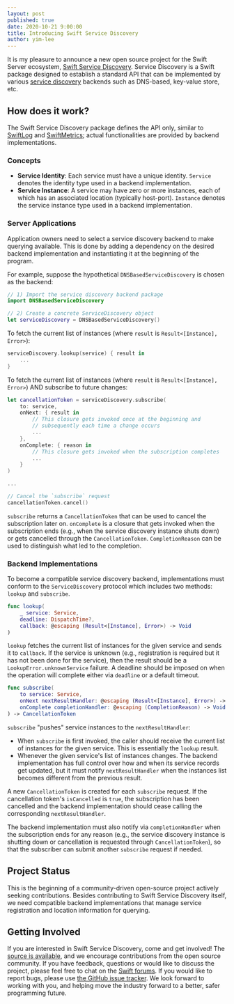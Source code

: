```yaml
---
layout: post
published: true
date: 2020-10-21 9:00:00
title: Introducing Swift Service Discovery
author: yim-lee
---
```


It is my pleasure to announce a new open source project for the Swift Server ecosystem, [Swift Service Discovery](https://github.com/apple/swift-service-discovery). Service Discovery is a Swift package designed to establish a standard API that can be implemented by various [service discovery](https://en.wikipedia.org/wiki/Service_discovery) backends such as DNS-based, key-value store, etc.

## How does it work?

The Swift Service Discovery package defines the API only, similar to [SwiftLog](https://github.com/apple/swift-log) and [SwiftMetrics](https://github.com/apple/swift-metrics); actual functionalities are provided by backend implementations.

### Concepts

* **Service Identity**: Each service must have a unique identity. `Service` denotes the identity type used in a backend implementation.
* **Service Instance**: A service may have zero or more instances, each of which has an associated location (typically host-port). `Instance` denotes the service instance type used in a backend implementation.

### Server Applications

Application owners need to select a service discovery backend to make querying available. This is done by adding a dependency on the desired backend implementation and instantiating it at the beginning of the program.

For example, suppose the hypothetical `DNSBasedServiceDiscovery` is chosen as the backend:

~~~swift
// 1) Import the service discovery backend package
import DNSBasedServiceDiscovery

// 2) Create a concrete ServiceDiscovery object
let serviceDiscovery = DNSBasedServiceDiscovery()
~~~

To fetch the current list of instances (where `result` is `Result<[Instance], Error>`):

~~~swift
serviceDiscovery.lookup(service) { result in
    ...
}
~~~

To fetch the current list of instances (where `result` is `Result<[Instance], Error>`) AND subscribe to future changes:

~~~swift
let cancellationToken = serviceDiscovery.subscribe(
    to: service,
    onNext: { result in
        // This closure gets invoked once at the beginning and
        // subsequently each time a change occurs
        ...
    },
    onComplete: { reason in
        // This closure gets invoked when the subscription completes
        ...
    }
)

...

// Cancel the `subscribe` request
cancellationToken.cancel()
~~~

`subscribe` returns a `CancellationToken` that can be used to cancel the subscription later on.
`onComplete` is a closure that gets invoked when the subscription ends (e.g., when the service discovery instance shuts down) or gets cancelled through the `CancellationToken`.
`CompletionReason` can be used to distinguish what led to the completion.

### Backend Implementations

To become a compatible service discovery backend, implementations must conform to the `ServiceDiscovery` protocol which includes two methods: `lookup` and `subscribe`.

~~~swift
func lookup(
    _ service: Service,
    deadline: DispatchTime?,
    callback: @escaping (Result<[Instance], Error>) -> Void
)
~~~

`lookup` fetches the current list of instances for the given service and sends it to `callback`.
If the service is unknown (e.g., registration is required but it has not been done for the service), then the result should be a `LookupError.unknownService` failure.
A deadline should be imposed on when the operation will complete either via `deadline` or a default timeout.

~~~swift
func subscribe(
    to service: Service,
    onNext nextResultHandler: @escaping (Result<[Instance], Error>) -> Void,
    onComplete completionHandler: @escaping (CompletionReason) -> Void
) -> CancellationToken
~~~

`subscribe` "pushes" service instances to the `nextResultHandler`:

* When `subscribe` is first invoked, the caller should receive the current list of instances for the given service. This is essentially the `lookup` result.
* Whenever the given service's list of instances changes. The backend implementation has full control over how and when its service records get updated, but it must notify `nextResultHandler` when the instances list becomes different from the previous result.

A new `CancellationToken` is created for each `subscribe` request. If the cancellation token's `isCancelled` is `true`, the subscription has been cancelled and the backend implementation should cease calling the corresponding `nextResultHandler`.

The backend implementation must also notify via `completionHandler` when the subscription ends for any reason (e.g., the service discovery instance is shutting down or cancellation is requested through `CancellationToken`), so that the subscriber can submit another `subscribe` request if needed.

## Project Status

This is the beginning of a community-driven open-source project actively seeking contributions.
Besides contributing to Swift Service Discovery itself, we need compatible backend implementations that manage service registration and location information for querying.

## Getting Involved

If you are interested in Swift Service Discovery, come and get involved!
The [source is available](https://github.com/apple/swift-service-discovery), and we encourage contributions from the open source community.
If you have feedback, questions or would like to discuss the project, please feel free to chat on the [Swift forums](https://forums.swift.org/c/server).
If you would like to report bugs, please use [the GitHub issue tracker](https://github.com/apple/swift-service-discovery/issues).
We look forward to working with you, and helping move the industry forward to a better, safer programming future.
